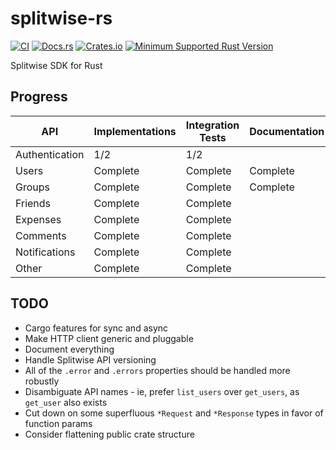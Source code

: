 # splitwise-rs

[![CI](https://github.com/pbar1/splitwise-rs/actions/workflows/ci.yml/badge.svg)](https://github.com/pbar1/splitwise-rs/actions/workflows/ci.yml)
[![Docs.rs](https://img.shields.io/docsrs/splitwise)](https://docs.rs/splitwise)
[![Crates.io](https://img.shields.io/crates/v/splitwise.svg)](https://crates.io/crates/splitwise)
[![Minimum Supported Rust Version](https://img.shields.io/badge/MSRV-1.56.1-dea584.svg)](https://github.com/rust-lang/rust/releases/tag/1.56.1)

Splitwise SDK for Rust

## Progress

| API            | Implementations | Integration Tests | Documentation |
|----------------|-----------------|-------------------|---------------|
| Authentication | 1/2             | 1/2               |               |
| Users          | Complete        | Complete          | Complete      |
| Groups         | Complete        | Complete          | Complete      |
| Friends        | Complete        | Complete          |               |
| Expenses       | Complete        | Complete          |               |
| Comments       | Complete        | Complete          |               |
| Notifications  | Complete        | Complete          |               |
| Other          | Complete        | Complete          |               |

## TODO

- Cargo features for sync and async
- Make HTTP client generic and pluggable
- Document everything
- Handle Splitwise API versioning
- All of the `.error` and `.errors` properties should be handled more robustly
- Disambiguate API names - ie, prefer `list_users` over `get_users`, as `get_user` also exists
- Cut down on some superfluous `*Request` and `*Response` types in favor of function params
- Consider flattening public crate structure
